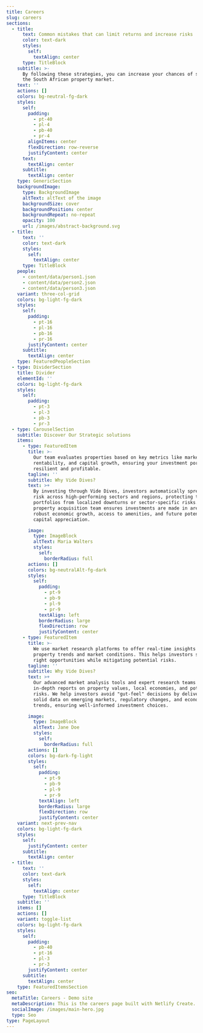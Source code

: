```yaml
---
title: Careers
slug: careers
sections:
  - title:
      text: Common mistakes that can limit returns and increase risks
      color: text-dark
      styles:
        self:
          textAlign: center
      type: TitleBlock
    subtitle: >-
      By following these strategies, you can increase your chances of success in
      the South African property market.
    text: ''
    actions: []
    colors: bg-neutral-fg-dark
    styles:
      self:
        padding:
          - pt-40
          - pl-4
          - pb-40
          - pr-4
        alignItems: center
        flexDirection: row-reverse
        justifyContent: center
      text:
        textAlign: center
      subtitle:
        textAlign: center
    type: GenericSection
    backgroundImage:
      type: BackgroundImage
      altText: altText of the image
      backgroundSize: cover
      backgroundPosition: center
      backgroundRepeat: no-repeat
      opacity: 100
      url: /images/abstract-background.svg
  - title:
      text: ''
      color: text-dark
      styles:
        self:
          textAlign: center
      type: TitleBlock
    people:
      - content/data/person1.json
      - content/data/person2.json
      - content/data/person3.json
    variant: three-col-grid
    colors: bg-light-fg-dark
    styles:
      self:
        padding:
          - pt-16
          - pl-16
          - pb-16
          - pr-16
        justifyContent: center
      subtitle:
        textAlign: center
    type: FeaturedPeopleSection
  - type: DividerSection
    title: Divider
    elementId: ''
    colors: bg-light-fg-dark
    styles:
      self:
        padding:
          - pt-3
          - pl-3
          - pb-3
          - pr-3
  - type: CarouselSection
    subtitle: Discover Our Strategic solutions
    items:
      - type: FeaturedItem
        title: >-
          Our team evaluates properties based on key metrics like market value,
          rentability, and capital growth, ensuring your investment portfolio is
          resilient and profitable.
        tagline: ''
        subtitle: Why Vide Dives?
        text: >+
          By investing through Vide Dives, investors automatically spread their
          risk across high-performing sectors and regions, protecting their
          portfolios from localized downturns or sector-specific risks. Our
          property acquisition team ensures investments are made in areas with
          robust economic growth, access to amenities, and future potential for
          capital appreciation.

        image:
          type: ImageBlock
          altText: Maria Walters
          styles:
            self:
              borderRadius: full
        actions: []
        colors: bg-neutralAlt-fg-dark
        styles:
          self:
            padding:
              - pt-9
              - pb-9
              - pl-9
              - pr-9
            textAlign: left
            borderRadius: large
            flexDirection: row
            justifyContent: center
      - type: FeaturedItem
        title: >-
          We use market research platforms to offer real-time insights on
          property trends and market conditions. This helps investors seize the
          right opportunities while mitigating potential risks.
        tagline: ''
        subtitle: Why Vide Dives?
        text: >+
          Our advanced market analysis tools and expert research teams provide
          in-depth reports on property values, local economies, and potential
          risks. We help investors avoid "gut-feel" decisions by delivering
          solid data on emerging markets, regulatory changes, and economic
          trends, ensuring well-informed investment choices.

        image:
          type: ImageBlock
          altText: Jane Doe
          styles:
            self:
              borderRadius: full
        actions: []
        colors: bg-dark-fg-light
        styles:
          self:
            padding:
              - pt-9
              - pb-9
              - pl-9
              - pr-9
            textAlign: left
            borderRadius: large
            flexDirection: row
            justifyContent: center
    variant: next-prev-nav
    colors: bg-light-fg-dark
    styles:
      self:
        justifyContent: center
      subtitle:
        textAlign: center
  - title:
      text: ''
      color: text-dark
      styles:
        self:
          textAlign: center
      type: TitleBlock
    subtitle: ''
    items: []
    actions: []
    variant: toggle-list
    colors: bg-light-fg-dark
    styles:
      self:
        padding:
          - pb-40
          - pt-16
          - pl-3
          - pr-3
        justifyContent: center
      subtitle:
        textAlign: center
    type: FeaturedItemsSection
seo:
  metaTitle: Careers - Demo site
  metaDescription: This is the careers page built with Netlify Create.
  socialImage: /images/main-hero.jpg
  type: Seo
type: PageLayout
---
```

